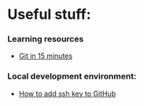 # Useful stuff:

### Learning resources

 - [Git in 15 minutes](https://youtu.be/USjZcfj8yxE)

### Local development environment:

 - [How to add ssh key to GitHub](https://docs.github.com/en/authentication/connecting-to-github-with-ssh/adding-a-new-ssh-key-to-your-github-account)